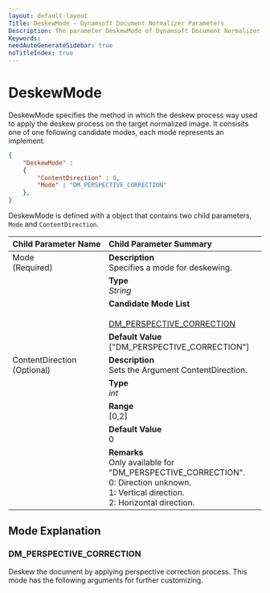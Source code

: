 ```yaml
---
layout: default-layout
Title: DeskewMode - Dynamsoft Document Normalizer Parameters
Description: The parameter DeskewMode of Dynamsoft Document Normalizer is XXX.
Keywords:
needAutoGenerateSidebar: true
noTitleIndex: true
---
```


# DeskewMode

DeskewMode specifies the method in which the deskew process way used to apply the deskew process on the target normalized image. It consisits one of one following candidate modes, each mode represents an implement.

```json
{
    "DeskewMode" : 
    {
        "ContentDirection" : 0,
        "Mode" : "DM_PERSPECTIVE_CORRECTION"
    },
}
```

DeskewMode is defined with a object that contains two child parameters, `Mode` and `ContentDirection`.

<table style = "text-align:left">
    <thead>
        <tr>
            <th nowrap="nowrap">Child Parameter Name</th>
            <th nowrap="nowrap">Child Parameter Summary</th>
        </tr>
    </thead>
    <tr>
        <td rowspan = "4" style="vertical-align:text-top">Mode<br>(Required)</td>
        <td><b>Description</b><br>Specifies a mode for deskewing.
        </td>
    </tr>
    <tr>
        <td><b>Type</b><br><i>String</i>
        </td>
    </tr>
    <tr>
        <td><b>Candidate Mode List</b><br><br><a href = "#dmperspectivecorrection">DM_PERSPECTIVE_CORRECTION</a>
        </td>
    </tr>
    <tr>
        <td><b>Default Value</b><br>["DM_PERSPECTIVE_CORRECTION"]
        </td>
    </tr>
    <tr>
        <td rowspan = "5" style="vertical-align:text-top">ContentDirection<br>(Optional)</td>
        <td><b>Description</b><br>Sets the Argument ContentDirection.
        </td>
    </tr>
    <tr>
        <td><b>Type</b><br><i>int</i>
        </td>
    </tr>
    <tr>
        <td><b>Range</b><br>[0,2]
        </td>
    </tr>
    <tr>
        <td><b>Default Value</b><br>0
        </td>
    </tr>
    <tr>
        <td><b>Remarks</b><br>Only available for "DM_PERSPECTIVE_CORRECTION".
            <br>0: Direction unknown.
            <br>1: Vertical direction.
            <br>2: Horizontal direction.
        </td>
    </tr>
</table>

## Mode Explanation

### DM_PERSPECTIVE_CORRECTION

Deskew the document by applying perspective correction process. This mode has the following arguments for further customizing.
